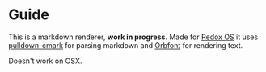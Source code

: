 # Guide

This is a markdown renderer, __work in progress__. Made for [Redox OS](https://github.com/redox-os/redox) it uses [pulldown-cmark](https://github.com/google/pulldown-cmark) for parsing markdown and [Orbfont](https://github.com/redox-os/orbfont) for rendering text.

Doesn't work on OSX.
